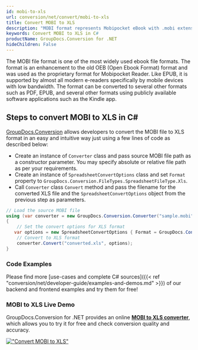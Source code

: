 ```yaml
---
id: mobi-to-xls
url: conversion/net/convert/mobi-to-xls
title: Convert MOBI to XLS
description: "MOBI format represents Mobipocket eBook with .mobi extension. Learn how to convert MOBI to XLS file programmatically in C# language using GroupDocs.Conversion for .NET library."
keywords: Convert MOBI to XLS in C#
productName: GroupDocs.Conversion for .NET
hideChildren: False
---
```


The MOBI file format is one of the most widely used ebook file formats. The format is an enhancement to the old OEB (Open Ebook Format) format and was used as the proprietary format for Mobipocket Reader. Like EPUB, it is supported by almost all modern e-readers specifically by mobile devices with low bandwidth. The format can be converted to several other formats such as PDF, EPUB, and several other formats using publicly available software applications such as the Kindle app.

## Steps to convert MOBI to XLS in C#

[GroupDocs.Conversion](https://products.groupdocs.com/conversion/net) allows developers to convert the MOBI file to XLS format in an easy and intuitive way just using a few lines of code as described below:

* Create an instance of `Converter` class and pass source MOBI file path as a constructor parameter. You may specify absolute or relative file path as per your requirements. 
* Create an instance of `SpreadsheetConvertOptions` class and set `Format` property to `GroupDocs.Conversion.FileTypes.SpreadsheetFileType.Xls`.
* Call `Converter` class `Convert` method and pass the filename for the converted XLS file and the `SpreadsheetConvertOptions` object from the previous step as parameters.

```csharp
// Load the source MOBI file
using (var converter = new GroupDocs.Conversion.Converter("sample.mobi"))
{
    // Set the convert options for XLS format
   var options = new SpreadsheetConvertOptions { Format = GroupDocs.Conversion.FileTypes.SpreadsheetFileType.Xls };
    // Convert to XLS format
    converter.Convert("converted.xls", options);
}
```

### Code Examples

Please find more [use-cases and complete C# sources]({{< ref "conversion/net/developer-guide/examples-and-demos.md" >}}) of our backend and frontend examples and try them for free!

### MOBI to XLS Live Demo

GroupDocs.Conversion for .NET provides an online [**MOBI to XLS converter**](https://products.groupdocs.app/conversion/mobi-to-xls), which allows you to try it for free and check conversion quality and accuracy.

[!["Convert MOBI to XLS"](conversion/net/images/convert-to-xls/convert-mobi-to-xls.png)](https://products.groupdocs.app/conversion/mobi-to-xls)
